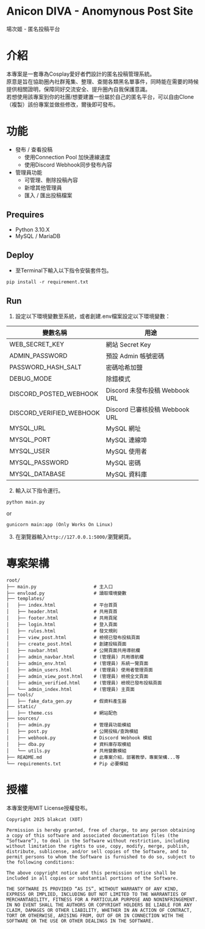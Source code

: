 # Anicon DIVA - Anomynous Post Site
場次姬 - 匿名投稿平台

# 介紹
本專案是一套專為Cosplay愛好者們設計的匿名投稿管理系統。<br>
原意是旨在協助圈內社群蒐集、整理、查閱各類黑名單事件，同時能在需要的時候提供相關證明，保障同好交流安全、提升圈內自我保護意識。<br>
若想使用該專案到你的社團/想要建置一份屬於自己的匿名平台，可以自由Clone（複製）該份專案並做些修改，爾後即可發布。

# 功能
- 發布 / 查看投稿
    - 使用Connection Pool 加快連線速度
    - 使用Discord Webhook同步發布內容
- 管理員功能
    - 可管理、刪除投稿內容
    - 新增其他管理員
    - 匯入 / 匯出投稿檔案


## Prequires
- Python 3.10.X
- MySQL / MariaDB

## Deploy
- 至Terminal下輸入以下指令安裝套件包。
```
pip install -r requirement.txt
```

## Run
1. 設定以下環境變數至系統，或者創建.env檔案設定以下環境變數：

| 變數名稱 | 用途 |
|---------|------|
|WEB_SECRET_KEY|網站 Secret Key|
|ADMIN_PASSWORD|預設 Admin 帳號密碼|
|PASSWORD_HASH_SALT|密碼哈希加鹽|
|DEBUG_MODE|除錯模式|
|DISCORD_POSTED_WEBHOOK|Discord 未發布投稿 Webbook URL|
|DISCORD_VERIFIED_WEBHOOK|Discord 已審核投稿 Webbook URL|
|MYSQL_URL|MySQL 網址|
|MYSQL_PORT|MySQL 連線埠|
|MYSQL_USER|MySQL 使用者|
|MYSQL_PASSWORD|MySQL 密碼|
|MYSQL_DATABASE|MySQL 資料庫|

2. 輸入以下指令運行。
```
python main.py
```
or
```
gunicorn main:app (Only Works On Linux)
```
3. 在瀏覽器輸入`http://127.0.0.1:5000/`瀏覽網頁。

# 專案架構
```
root/
├── main.py                     # 主入口
├── envload.py                  # 讀取環境變數
├── templates/
│   ├── index.html              # 平台首頁
│   ├── header.html             # 共用頁首
│   ├── footer.html             # 共用頁尾
│   ├── login.html              # 登入頁面
│   ├── rules.html              # 發文規則
│   ├── view_post.html          # 檢視已發布投稿頁面
│   ├── create_post.html        # 創建投稿頁面
│   ├── navbar.html             # 公開頁面共用導航欄
│   ├── admin_navbar.html       # (管理員) 共用導航欄
│   ├── admin_env.html          # (管理員) 系統一覽頁面
│   ├── admin_users.html        # (管理員) 使用者管理頁面
│   ├── admin_view_post.html    # (管理員) 檢視全文頁面
│   ├── admin_verified.html     # (管理員) 檢視已發布投稿頁面
│   └── admin_index.html        # (管理員) 主頁面
├── tools/
│   ├── fake_data_gen.py        # 假資料產生器
├── static/
│   ├── theme.css               # 網站配色
├── sources/
│   ├── admin.py                # 管理員功能模組
│   ├── post.py                 # 公開投稿/查詢模組
│   ├── webhook.py              # Discord Webhook 模組
│   ├── dba.py                  # 資料庫存取模組
│   └── utils.py                # 共用變數模組
├── README.md                   # 此專案介紹，部署教學，專案架構...等
└── requirements.txt            # Pip 必要模組
```

# 授權
本專案使用MIT License授權發布。
```
Copyright 2025 blakcat (XOT)

Permission is hereby granted, free of charge, to any person obtaining a copy of this software and associated documentation files (the “Software”), to deal in the Software without restriction, including without limitation the rights to use, copy, modify, merge, publish, distribute, sublicense, and/or sell copies of the Software, and to permit persons to whom the Software is furnished to do so, subject to the following conditions:

The above copyright notice and this permission notice shall be included in all copies or substantial portions of the Software.

THE SOFTWARE IS PROVIDED “AS IS”, WITHOUT WARRANTY OF ANY KIND, EXPRESS OR IMPLIED, INCLUDING BUT NOT LIMITED TO THE WARRANTIES OF MERCHANTABILITY, FITNESS FOR A PARTICULAR PURPOSE AND NONINFRINGEMENT. IN NO EVENT SHALL THE AUTHORS OR COPYRIGHT HOLDERS BE LIABLE FOR ANY CLAIM, DAMAGES OR OTHER LIABILITY, WHETHER IN AN ACTION OF CONTRACT, TORT OR OTHERWISE, ARISING FROM, OUT OF OR IN CONNECTION WITH THE SOFTWARE OR THE USE OR OTHER DEALINGS IN THE SOFTWARE.
```